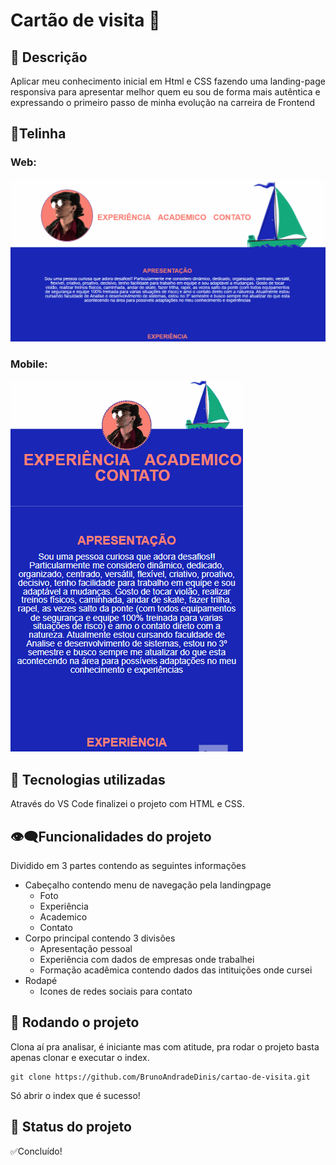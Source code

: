 # Cartão de visita 💌

## 📝 Descrição

Aplicar meu conhecimento inicial em Html e CSS fazendo uma
landing-page responsiva para apresentar melhor quem eu sou de
forma mais autêntica e expressando o primeiro passo de minha
evolução na carreira de Frontend

## 📱Telinha
### Web:
[<img src="./images/AnimaçãoWeb.gif" alt="gif de tela web">](https://brunoandradedinis.github.io/cartao-de-visita/)
### Mobile:
[<img src="./images/AnimaçãoMobile.gif" alt="gif de tela mobile">](https://brunoandradedinis.github.io/cartao-de-visita/)
## 🔧 Tecnologias utilizadas
Através do VS Code finalizei o projeto com HTML e CSS.

## 👁‍🗨Funcionalidades do projeto
Dividido em 3 partes contendo as seguintes informações
- Cabeçalho contendo menu de navegação pela landingpage
	- Foto
	- Experiência
	- Academico
	- Contato
- Corpo principal contendo 3 divisões
	- Apresentação pessoal
	- Experiência com dados de empresas onde trabalhei
	- Formação acadêmica contendo dados das intituições onde cursei
- Rodapé
	- Icones de redes sociais para contato

## 🚀 Rodando o projeto

Clona aí pra analisar, é iniciante mas com atitude, pra rodar o projeto basta apenas clonar e executar o index.

```
git clone https://github.com/BrunoAndradeDinis/cartao-de-visita.git
```

Só abrir o index que é sucesso!

## 🎯 Status do projeto
 ✅Concluído!
